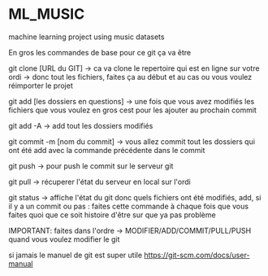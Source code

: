 # ML_MUSIC
machine learning project using music datasets 

En gros les commandes de base pour ce git ça va être 

git clone [URL du GIT]
-> ca va clone le repertoire qui est en ligne sur votre ordi -> donc tout les fichiers, faites ça au début et au cas ou vous voulez réimporter le projet

git add [les dossiers en questions]
-> une fois que vous avez modifiés les fichiers que vous voulez en gros cest pour les ajouter au prochain commit 

git add -A
-> add tout les dossiers modifiés 

git commit -m [nom du commit]
-> vous allez commit tout les dossiers qui ont été add avec la commande précédente dans le commit 

git push 
-> pour push le commit sur le serveur git 

git pull
-> récuperer l'état du serveur en local sur l'ordi 

git status 
-> affiche l'état du git donc quels fichiers ont été modifiés, add, si il y a un commit ou pas : faites cette commande à chaque fois que vous faites quoi que ce soit histoire d'être sur que ya pas problème 

IMPORTANT: faites dans l'ordre -> MODIFIER/ADD/COMMIT/PULL/PUSH quand vous voulez modifier le git 

si jamais le manuel de git est super utile https://git-scm.com/docs/user-manual


